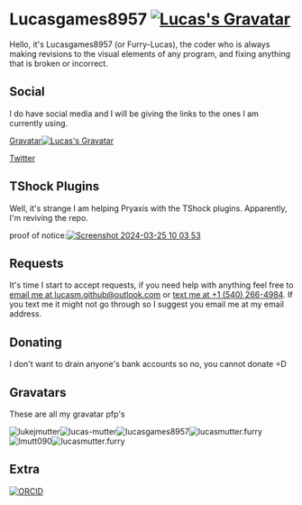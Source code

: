 # Lucasgames8957 [![Lucas's Gravatar](https://gravatar.com/avatar/ee66228db4c81b93379dc71bcae33ed12dd4e9e53afbf7083ed26c49b419db16)](https://github.com/lucasgames8957)

Hello, it's Lucasgames8957 (or Furry-Lucas), the coder who is always making revisions to the visual elements of any program, and fixing anything that is broken or incorrect.

## Social

I do have social media and I will be giving the links to the ones I am currently using.

[Gravatar![Lucas's Gravatar](https://gravatar.com/avatar/9a4d8a4d1f6db4d1474c0993289131d0?size=75)](https://gravatar.com/lucasmutter)

[Twitter](https://twitter.com/lucasgames8957)

## TShock Plugins

Well, it's strange I am helping Pryaxis with the TShock plugins. Apparently, I'm reviving the repo.

proof of notice:[![Screenshot 2024-03-25 10 03 53](https://github.com/lucasgames8957/lucasgames8957/assets/116188960/3bea7e95-f015-4d6a-b962-ebd21498db78)](https://github.com/Pryaxis/Plugins/issues/82)

## Requests

It's time I start to accept requests, if you need help with anything feel free to [email me at lucasm.github@outlook.com](mailto:lucasm.github@outlook.com) or [text me at +1 (540) 266-4984](sms:+15402664984). If you text me it might not go through so I suggest you email me at my email address.

## Donating

I don't want to drain anyone's bank accounts so no, you cannot donate =D

## Gravatars

These are all my gravatar pfp's

![lukejmutter](https://gravatar.com/avatar/2094db38ffda38acfe565ae318c16fcc?size=256)![lucas-mutter](https://gravatar.com/avatar/05f9366856866b5f25a7c98cda855b8e?size=256)![lucasgames8957](https://gravatar.com/avatar/9a4d8a4d1f6db4d1474c0993289131d0?size=256)![lucasmutter.furry](https://gravatar.com/avatar/9a7a327d60ea243dc3e8d493bb067f75?size=256)![lmutt090](https://gravatar.com/avatar/05033d49692f37fecc663e97b6808c89?size=256)![lucasmutter.furry](https://gravatar.com/avatar/de6fc33a864350a93b65bf63e7984819?size=256)

## Extra

[![ORCID](https://github.com/lucasgames8957/lucasgames8957/assets/116188960/2b892e6b-2bea-4df5-9c4c-ba67dea13bb3)](https://orcid.org/0009-0009-2228-5143)
